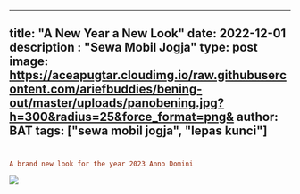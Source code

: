 
---
title: "A New Year a New Look"
date: 2022-12-01
description : "Sewa Mobil Jogja"
type: post
image: https://aceapugtar.cloudimg.io/raw.githubusercontent.com/ariefbuddies/bening-out/master/uploads/panobening.jpg?h=300&radius=25&force_format=png&
author: BAT
tags: ["sewa mobil jogja", "lepas kunci"]
---
#
```toml
A brand new look for the year 2023 Anno Domini
```

![](https://aceapugtar.cloudimg.io/gigitbra.my.id/lips5.jpg")
